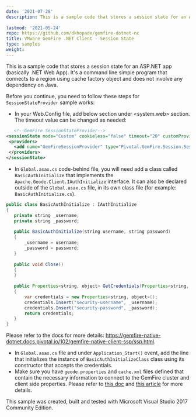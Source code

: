 ```yaml
---
date: '2021-07-28'
description: This is a sample code that stores a session state for an ASP.NET app (basically .NET Web App). It's a simple command line program that connects to a region using a cache factory object and does not involve any dependency on Java.
  
lastmod: '2021-05-24'
repo: https://github.com/dkhopade/gemfire-dotnet-nc
title: VMware GemFire .NET Client - Session State
type: samples
weight: 
---
```


This is a sample code that stores a session state for an ASP.NET app (basically .NET Web App). It's a command line simple program that connects to a region using cache factory object and does not involve any dependency on Java.

Before you continue, you need to follow these steps for `SessionStateProvider` sample works:

- In your Web.Config file, add below section under <system.web> section. The timeout value can be changed as needed:
 ```xml
    <!--GemFire SessionStateProvider-->
<sessionState mode="Custom" cookieless="false" timeout="20" customProvider="GemFireSessionProvider">
  <providers>
    <add name="GemFireSessionProvider" type="Pivotal.GemFire.Session.SessionStateStore" region="sessionStateRegion"/>
  </providers>
</sessionState>
 ```

- In `Global.asax.cs` code-behind file, you will need add a class called `BasicAuthInitialize` that implements the `Apache.Geode.Client.IAuthInitialize` interface. It can also be declared outside of the `Global.asax.cs` file, in its own class file (for example: `BasicAuthInitialize.cs`).

 ```java
 public class BasicAuthInitialize : IAuthInitialize
{
    private string _username;
    private string _password;
    
    public BasicAuthInitialize(string username, string password)
    {
        _username = username;
        _password = password;
    }
    
    public void Close()
    {
    }
    
    public Properties<string, object> GetCredentials(Properties<string, string> props, string server)
    {
        var credentials = new Properties<string, object>();
        credentials.Insert("security-username", _username);
        credentials.Insert("security-password", _password);
        return credentials;
    }
}
 ```
Please refer to the docs for more details: https://gemfire-native-dotnet.docs.pivotal.io/102/gemfire-native-client-ssp/ssp.html.

- In `Global.asax.cs` file and under `Application_Start()` event, add the line that initializes the instance of `BasicAuthInitializeClass` class using its constructor that accepts the credentials.
- Make sure you have `geode.properties` and `cache.xml` files defined that contain the necessary information to connect to the GemFire cluster and client side properties. Please refer to [this doc](https://gemfire-native-dotnet.docs.pivotal.io/102/geode-native-client-dotnet/configuring/system-level-configuration.html) and [this article](https://community.pivotal.io/s/article/How-to-configure-geode-properties-file-for-GemFire-NET-Native-Client-10-2-with-an-ASP-NET-application?language=en_US) for more details. 

This sample was created, built and tested with Microsoft Visual Studio 2017 Community Edition.